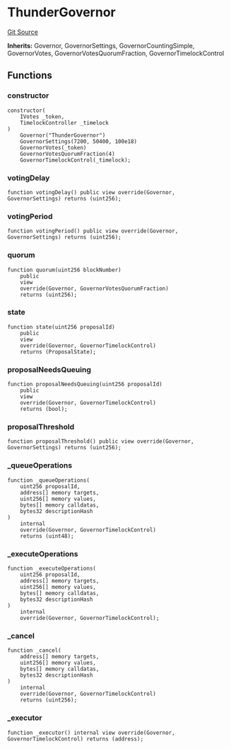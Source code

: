 # ThunderGovernor
[Git Source](https://github.com/Sahil-Gujrati/thunder-swap/blob/48c2541b51225b6140f6383b56ab80046ea60c03/src/governance/ThunderGovernor.sol)

**Inherits:**
Governor, GovernorSettings, GovernorCountingSimple, GovernorVotes, GovernorVotesQuorumFraction, GovernorTimelockControl


## Functions
### constructor


```solidity
constructor(
    IVotes _token,
    TimelockController _timelock
)
    Governor("ThunderGovernor")
    GovernorSettings(7200, 50400, 100e18)
    GovernorVotes(_token)
    GovernorVotesQuorumFraction(4)
    GovernorTimelockControl(_timelock);
```

### votingDelay


```solidity
function votingDelay() public view override(Governor, GovernorSettings) returns (uint256);
```

### votingPeriod


```solidity
function votingPeriod() public view override(Governor, GovernorSettings) returns (uint256);
```

### quorum


```solidity
function quorum(uint256 blockNumber)
    public
    view
    override(Governor, GovernorVotesQuorumFraction)
    returns (uint256);
```

### state


```solidity
function state(uint256 proposalId)
    public
    view
    override(Governor, GovernorTimelockControl)
    returns (ProposalState);
```

### proposalNeedsQueuing


```solidity
function proposalNeedsQueuing(uint256 proposalId)
    public
    view
    override(Governor, GovernorTimelockControl)
    returns (bool);
```

### proposalThreshold


```solidity
function proposalThreshold() public view override(Governor, GovernorSettings) returns (uint256);
```

### _queueOperations


```solidity
function _queueOperations(
    uint256 proposalId,
    address[] memory targets,
    uint256[] memory values,
    bytes[] memory calldatas,
    bytes32 descriptionHash
)
    internal
    override(Governor, GovernorTimelockControl)
    returns (uint48);
```

### _executeOperations


```solidity
function _executeOperations(
    uint256 proposalId,
    address[] memory targets,
    uint256[] memory values,
    bytes[] memory calldatas,
    bytes32 descriptionHash
)
    internal
    override(Governor, GovernorTimelockControl);
```

### _cancel


```solidity
function _cancel(
    address[] memory targets,
    uint256[] memory values,
    bytes[] memory calldatas,
    bytes32 descriptionHash
)
    internal
    override(Governor, GovernorTimelockControl)
    returns (uint256);
```

### _executor


```solidity
function _executor() internal view override(Governor, GovernorTimelockControl) returns (address);
```

